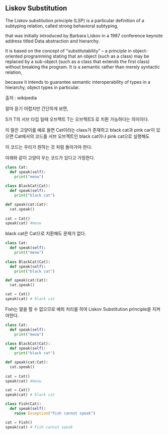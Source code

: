 ## Liskov Substitution

The Liskov substitution principle (LSP) is a particular definition of a subtyping relation, called strong behavioral subtyping, 

that was initially introduced by Barbara Liskov in a 1987 conference keynote address titled Data abstraction and hierarchy.

It is based on the concept of "substitutability" – a principle in object-oriented programming stating that an object (such as a class) may be replaced by a sub-object (such as a class that extends the first class) without breaking the program. It is a semantic rather than merely syntactic relation,

because it intends to guarantee semantic interoperability of types in a hierarchy, object types in particular.

출처 : wikipedia

알아 듣기 어렵지만 간단하게 보면,

S가 T의 서브 타입 일때 오브젝트 T는 오브젝트S 로 치환 가능하다는 의미이다.

이 말은 고양이를 예로 들면 Cat이라는 class가 존재하고 black cat과 pink car이 있으면 Cat에서의 코드를 서브 오브젝트인 black cat이나 pink cat으로 실행해도

이 코드는 우리가 원하는 것 처럼 돌아가야 한다.

아래와 같이 고양이 우는 코드가 있다고 가정한다.

```py
class Cat:
  def speak(self):
    print("meow")
    
class BlackCat(Cat):
  def speak(self):
    print("black cat")

def speak(cat:Cat):
  cat.speak()
    
cat = Cat()
speak(cat) #meow
```

black cat은 Cat으로 치환해도 문제가 없다.

```py
class Cat:
  def speak(self):
    print("meow")
    
class BlackCat(Cat):
  def speak(self):
    print("black cat")

def speak(cat:Cat):
  cat.speak()

cat = Cat()
speak(cat) # black cat
```

Fish는 말을 할 수 없으므로 예외 처리를 하여 Liskov Substitution principle을 지켜야한다.

```py
class Cat:
  def speak(self):
    print("meow")
    
class BlackCat(Cat):
  def speak(self):
    print("black cat")

def speak(cat:Cat):
  cat.speak()
    
cat = Cat()
speak(cat) #meow

cat = Cat()
speak(cat) # black cat

class Fish(Cat):
  def speak(self):
    raise Exception("Fish cannot speak")

cat = Fish()
speak(cat) # Fish cannot speak
```
